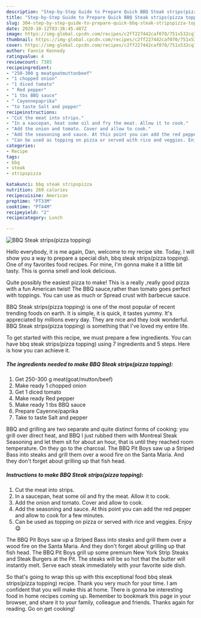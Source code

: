```yaml
---
description: "Step-by-Step Guide to Prepare Quick BBQ Steak strips(pizza topping)"
title: "Step-by-Step Guide to Prepare Quick BBQ Steak strips(pizza topping)"
slug: 304-step-by-step-guide-to-prepare-quick-bbq-steak-stripspizza-topping
date: 2020-10-12T03:36:45.487Z
image: https://img-global.cpcdn.com/recipes/c2ff227442caf070/751x532cq70/bbq-steak-stripspizza-topping-recipe-main-photo.jpg
thumbnail: https://img-global.cpcdn.com/recipes/c2ff227442caf070/751x532cq70/bbq-steak-stripspizza-topping-recipe-main-photo.jpg
cover: https://img-global.cpcdn.com/recipes/c2ff227442caf070/751x532cq70/bbq-steak-stripspizza-topping-recipe-main-photo.jpg
author: Fannie Kennedy
ratingvalue: 4
reviewcount: 7385
recipeingredient:
- "250-300 g meatgoatmuttonbeef"
- "1 chopped onion"
- "1 diced tomato"
- " Red pepper"
- "1 tbs BBQ sauce"
- " Cayennepaprika"
- "to taste Salt and pepper"
recipeinstructions:
- "Cut the meat into strips."
- "In a saucepan, heat some oil and fry the meat. Allow it to cook."
- "Add the onion and tomato. Cover and allow to cook."
- "Add the seasoning and sauce. At this point you can add the red pepper and allow to cook for a few minutes."
- "Can be used as topping on pizza or served with rice and veggies. Enjoy 😋"
categories:
- Recipe
tags:
- bbq
- steak
- stripspizza

katakunci: bbq steak stripspizza 
nutrition: 269 calories
recipecuisine: American
preptime: "PT33M"
cooktime: "PT44M"
recipeyield: "2"
recipecategory: Lunch

---
```



![BBQ Steak strips(pizza topping)](https://img-global.cpcdn.com/recipes/c2ff227442caf070/751x532cq70/bbq-steak-stripspizza-topping-recipe-main-photo.jpg)

Hello everybody, it is me again, Dan, welcome to my recipe site. Today, I will show you a way to prepare a special dish, bbq steak strips(pizza topping). One of my favorites food recipes. For mine, I'm gonna make it a little bit tasty. This is gonna smell and look delicious.

Quite possibly the easiest pizza to make! This is a really ,really good pizza with a fun American twist! The BBQ sauce,rather than tomato goes perfect with toppings. You can use as much or Spread crust with barbecue sauce.

BBQ Steak strips(pizza topping) is one of the most popular of recent trending foods on earth. It is simple, it is quick, it tastes yummy. It's appreciated by millions every day. They are nice and they look wonderful. BBQ Steak strips(pizza topping) is something that I've loved my entire life.


To get started with this recipe, we must prepare a few ingredients. You can have bbq steak strips(pizza topping) using 7 ingredients and 5 steps. Here is how you can achieve it.

<!--inarticleads1-->

##### The ingredients needed to make BBQ Steak strips(pizza topping):

1. Get 250-300 g meat(goat/mutton/beef)
1. Make ready 1 chopped onion
1. Get 1 diced tomato
1. Make ready  Red pepper
1. Make ready 1 tbs BBQ sauce
1. Prepare  Cayenne/paprika
1. Take to taste Salt and pepper


BBQ and grilling are two separate and quite distinct forms of cooking: you grill over direct heat, and BBQ I just rubbed them with Montreal Steak Seasoning and let them sit for about an hour, that is until they reached room temperature. On they go to the charcoal. The BBQ Pit Boys saw up a Striped Bass into steaks and grill them over a wood fire on the Santa Maria. And they don&#39;t forget about grilling up that fish head. 

<!--inarticleads2-->

##### Instructions to make BBQ Steak strips(pizza topping):

1. Cut the meat into strips.
1. In a saucepan, heat some oil and fry the meat. Allow it to cook.
1. Add the onion and tomato. Cover and allow to cook.
1. Add the seasoning and sauce. At this point you can add the red pepper and allow to cook for a few minutes.
1. Can be used as topping on pizza or served with rice and veggies. Enjoy 😋


The BBQ Pit Boys saw up a Striped Bass into steaks and grill them over a wood fire on the Santa Maria. And they don&#39;t forget about grilling up that fish head. The BBQ Pit Boys grill up some premium New York Strip Steaks and Steak Burgers at the Pit. The steaks will be so hot that the butter will instantly melt. Serve each steak immediately with your favorite side dish. 

So that's going to wrap this up with this exceptional food bbq steak strips(pizza topping) recipe. Thank you very much for your time. I am confident that you will make this at home. There is gonna be interesting food in home recipes coming up. Remember to bookmark this page in your browser, and share it to your family, colleague and friends. Thanks again for reading. Go on get cooking!
